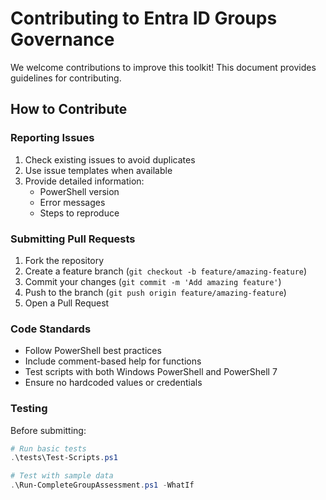 # Contributing to Entra ID Groups Governance

We welcome contributions to improve this toolkit! 
This document provides guidelines for contributing.

## How to Contribute

### Reporting Issues
1. Check existing issues to avoid duplicates
2. Use issue templates when available
3. Provide detailed information:
    - PowerShell version
    - Error messages
    - Steps to reproduce

### Submitting Pull Requests
1. Fork the repository
2. Create a feature branch (`git checkout -b feature/amazing-feature`)
3. Commit your changes (`git commit -m 'Add amazing feature'`)
4. Push to the branch (`git push origin feature/amazing-feature`)
5. Open a Pull Request

### Code Standards
- Follow PowerShell best practices
- Include comment-based help for functions
- Test scripts with both Windows PowerShell and PowerShell 7
- Ensure no hardcoded values or credentials

### Testing
Before submitting:
```powershell
# Run basic tests
.\tests\Test-Scripts.ps1

# Test with sample data
.\Run-CompleteGroupAssessment.ps1 -WhatIf